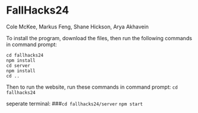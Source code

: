 # FallHacks24
Cole McKee, Markus Feng, Shane Hickson, Arya Akhavein

To install the program, download the files, then run the following commands in command prompt:

```
cd fallhacks24
npm install
cd server
npm install
cd ..
```

Then to run the website, run these commands in command prompt:
`cd fallhacks24`

seperate terminal:
###`cd fallhacks24/server`
`npm start`
